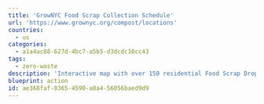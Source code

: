 ```yaml
---
title: 'GrowNYC Food Scrap Collection Schedule'
url: 'https://www.grownyc.org/compost/locations'
countries:
  - us
categories:
  - a1a4ac88-627d-4bc7-a5b5-d3dcdc10cc43
tags:
  - zero-waste
description: 'Interactive map with over 150 residential Food Scrap Drop-Off sites in NYC.'
blueprint: action
id: ae368faf-8365-4590-a8a4-56056baed9d9
---
```

